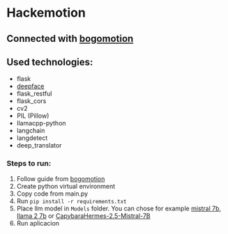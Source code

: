 # Hackemotion

## Connected with [bogomotion](https://github.com/azizko1337/bogomotion)

## Used technologies:

- flask
- [deepface](https://github.com/serengil/deepface)
- flask_restful
- flask_cors
- cv2
- PIL (Pillow)
- llamacpp-python
- langchain
- langdetect
- deep_translator

### Steps to run:

1. Follow guide from [bogomotion](https://github.com/azizko1337/bogomotion)
2. Create python virtual environment
3. Copy code from main.py
4. Run `pip install -r requirements.txt`
5. Place llm model in `Models` folder. You can chose for example [mistral 7b](https://huggingface.co/TheBloke/Mistral-7B-Instruct-v0.2-GGUF), [llama 2 7b](https://huggingface.co/TheBloke/Llama-2-7B-GGUF) or [
CapybaraHermes-2.5-Mistral-7B](https://huggingface.co/TheBloke/CapybaraHermes-2.5-Mistral-7B-GGUF)
6. Run aplicacion